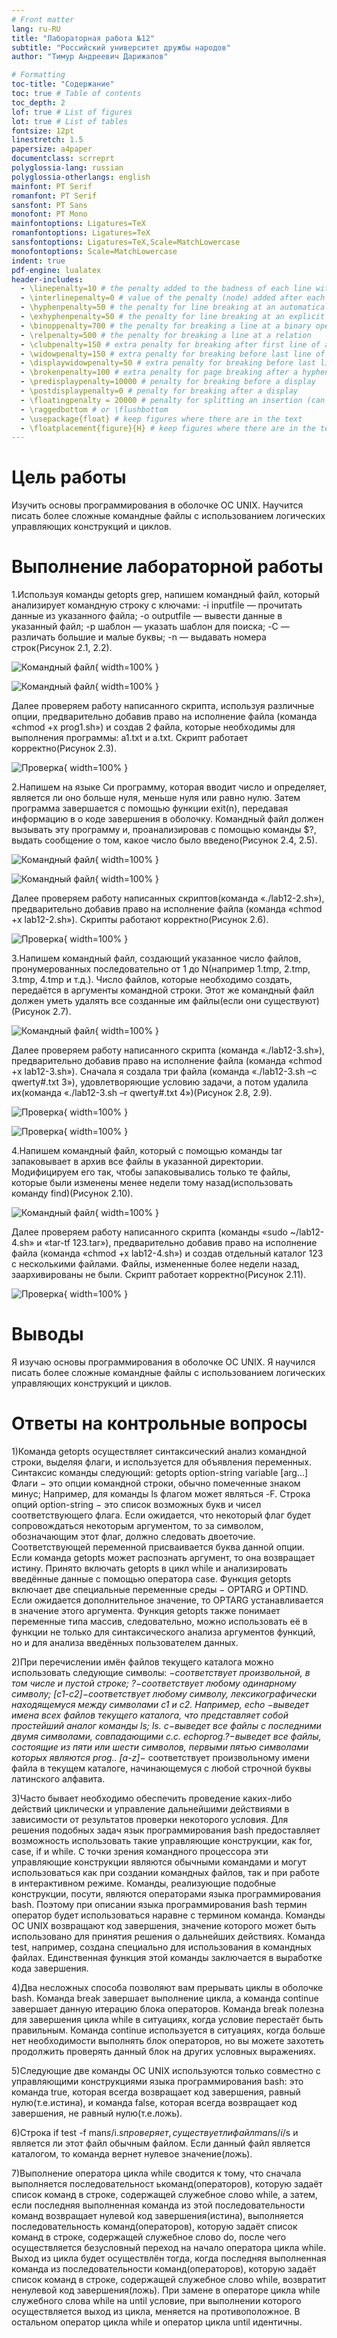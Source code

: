 ```yaml
---
# Front matter
lang: ru-RU
title: "Лабораторная работа №12"
subtitle: "Российский университет дружбы народов"
author: "Тимур Андреевич Дарижапов"

# Formatting
toc-title: "Содержание"
toc: true # Table of contents
toc_depth: 2
lof: true # List of figures
lot: true # List of tables
fontsize: 12pt
linestretch: 1.5
papersize: a4paper
documentclass: scrreprt
polyglossia-lang: russian
polyglossia-otherlangs: english
mainfont: PT Serif
romanfont: PT Serif
sansfont: PT Sans
monofont: PT Mono
mainfontoptions: Ligatures=TeX
romanfontoptions: Ligatures=TeX
sansfontoptions: Ligatures=TeX,Scale=MatchLowercase
monofontoptions: Scale=MatchLowercase
indent: true
pdf-engine: lualatex
header-includes:
  - \linepenalty=10 # the penalty added to the badness of each line within a paragraph (no associated penalty node) Increasing the value makes tex try to have fewer lines in the paragraph.
  - \interlinepenalty=0 # value of the penalty (node) added after each line of a paragraph.
  - \hyphenpenalty=50 # the penalty for line breaking at an automatically inserted hyphen
  - \exhyphenpenalty=50 # the penalty for line breaking at an explicit hyphen
  - \binoppenalty=700 # the penalty for breaking a line at a binary operator
  - \relpenalty=500 # the penalty for breaking a line at a relation
  - \clubpenalty=150 # extra penalty for breaking after first line of a paragraph
  - \widowpenalty=150 # extra penalty for breaking before last line of a paragraph
  - \displaywidowpenalty=50 # extra penalty for breaking before last line before a display math
  - \brokenpenalty=100 # extra penalty for page breaking after a hyphenated line
  - \predisplaypenalty=10000 # penalty for breaking before a display
  - \postdisplaypenalty=0 # penalty for breaking after a display
  - \floatingpenalty = 20000 # penalty for splitting an insertion (can only be split footnote in standard LaTeX)
  - \raggedbottom # or \flushbottom
  - \usepackage{float} # keep figures where there are in the text
  - \floatplacement{figure}{H} # keep figures where there are in the text
---
```


# Цель работы

Изучить основы программирования в оболочке ОС UNIX. Научится писать более сложные командные файлы с использованием логических управляющих конструкций и циклов.

# Выполнение лабораторной работы

1.Используя команды getopts grep, напишем командный файл, который анализирует командную строку с ключами: 
-i inputfile — прочитать данные из указанного файла;
-o outputfile — вывести данные в указанный файл;
-p шаблон — указать шаблон для поиска;
-C — различать большие и малые буквы;
-n — выдавать номера строк(Рисунок 2.1, 2.2).

![Командный файл](image/900.png){ width=100% }

![Командный файл](image/901.png){ width=100% }

Далее проверяем работу написанного скрипта,  используя  различные опции, предварительно добавив право на исполнение файла (команда «chmod +x prog1.sh») и создав 2 файла, которые необходимы для выполнения программы: a1.txt и a.txt. Скрипт работает корректно(Рисунок 2.3).

![Проверка](image/902.png){ width=100% }

2.Напишем на языке Си программу, которая вводит число и определяет, является ли оно больше нуля, меньше нуля или равно нулю. Затем программа завершается с помощью функции exit(n), передавая информацию в о коде завершения в оболочку. Командный файл должен вызывать эту программу и, проанализировав с помощью команды $?, выдать сообщение о том, какое число было введено(Рисунок 2.4, 2.5).

![Командный файл](image/903.png){ width=100% }

![Командный файл](image/904.png){ width=100% }

Далее проверяем работу написанных скриптов(команда «./lab12-2.sh»), предварительно добавив право на исполнение файла (команда «chmod +x lab12-2.sh»). Скрипты работают корректно(Рисунок 2.6).

![Проверка](image/905.png){ width=100% }

3.Напишем командный файл, создающий указанное число файлов, пронумерованных последовательно от 1 до N(например 1.tmp, 2.tmp, 3.tmp, 4.tmp и т.д.). Число файлов, которые необходимо создать, передаётся в аргументы командной строки. Этот же командный файл должен уметь удалять все созданные им файлы(если они существуют)(Рисунок 2.7).

![Командный файл](image/906.png){ width=100% }

Далее проверяем работу написанного скрипта (команда «./lab12-3.sh»), предварительно добавив право на исполнение файла (команда «chmod +x
lab12-3.sh»). Сначала я создала три файла (команда «./lab12-3.sh –c qwerty#.txt 3»), удовлетворяющие условию задачи, а потом удалила их(команда «./lab12-3.sh –r qwerty#.txt 4»)(Рисунок 2.8, 2.9).

![Проверка](image/907.png){ width=100% }

![Проверка](image/908.png){ width=100% }

4.Напишем командный файл, который с помощью команды tar запаковывает в архив все файлы в указанной директории. Модифицируем его так, чтобы запаковывались только те файлы, которые были изменены менее недели тому назад(использовать команду find)(Рисунок 2.10).

![Командный файл](image/909.png){ width=100% }

Далее проверяем работу написанного скрипта (команды «sudo ~/lab12-4.sh» и «tar-tf 123.tar»), предварительно добавив право на исполнение файла  (команда «chmod +x lab12-4.sh») и создав отдельный каталог 123 с несколькими файлами. Файлы, измененные более недели назад, заархивированы не были. Скрипт работает корректно(Рисунок 2.11).

![Проверка](image/910.png){ width=100% }

# Выводы

Я изучаю основы программирования в оболочке ОС UNIX. Я научился писать более сложные командные файлы с использованием логических управляющих конструкций и циклов.

# Ответы на контрольные вопросы

1)Команда getopts осуществляет синтаксический анализ командной строки, выделяя флаги, и используется для объявления переменных. Синтаксис команды следующий: getopts option-string variable [arg...] 
Флаги − это опции командной строки, обычно помеченные знаком минус; Например, для команды ls флагом может являться -F. Строка опций option-string − это список возможных букв и чисел соответствующего флага. Если ожидается, что некоторый флаг будет сопровождаться некоторым аргументом, то за символом, обозначающим этот флаг, должно следовать двоеточие. Соответствующей переменной присваивается буква данной опции. Если команда getopts может распознать аргумент, то она возвращает истину. Принято включать getopts в цикл while и анализировать введённые данные с помощью оператора case. Функция getopts включает две специальные переменные среды − OPTARG и OPTIND. Если ожидается дополнительное значение, то OPTARG устанавливается в значение этого аргумента. Функция getopts также понимает переменные типа массив, следовательно, можно использовать её в функции не только для синтаксического анализа аргументов функций, но и для анализа введённых пользователем данных.

2)При перечислении имён файлов текущего каталога можно использовать следующие символы:
*−соответствует произвольной, в том числе и пустой строке;
?−соответствует любому одинарному символу;
[c1-c2]−соответствует любому символу, лексикографически находящемуся между символами с1 и с2. Например, echo *−выведет имена всех файлов текущего каталога, что представляет собой простейший аналог команды ls; ls*. c−выведет все файлы с последними двумя символами, совпадающими с.c. echoprog.?−выведет все файлы, состоящие из пяти или шести символов, первыми пятью символами которых являются prog..
[a-z]*− соответствует произвольному имени файла в текущем каталоге, начинающемуся с любой строчной буквы латинского алфавита.

3)Часто бывает необходимо обеспечить проведение каких-либо действий циклически и управление дальнейшими действиями в зависимости от
результатов проверки некоторого условия. Для решения подобных задач язык программирования bash предоставляет возможность использовать такие управляющие конструкции, как for, case, if и while. С точки зрения командного процессора эти управляющие конструкции являются обычными командами и могут использоваться как при создании командных файлов, так и при работе в интерактивном режиме. Команды, реализующие подобные конструкции, посути, являются операторами языка программирования bash. Поэтому при описании языка программирования bash термин оператор будет использоваться наравне с термином команда. Команды ОС UNIX возвращают код завершения, значение которого может быть использовано для принятия решения о дальнейших действиях. Команда test, например, создана специально для использования в командных файлах. Единственная функция этой команды заключается в выработке кода завершения.

4)Два несложных способа позволяют вам прерывать циклы в оболочке bash. Команда break завершает выполнение цикла, а команда continue завершает данную итерацию блока операторов. Команда break полезна для завершения цикла while в ситуациях, когда условие перестаёт быть правильным. Команда continue используется в ситуациях, когда больше нет необходимости выполнять блок операторов, но вы можете захотеть продолжить проверять данный блок на других условных выражениях.

5)Следующие две команды ОС UNIX используются только совместно с управляющими конструкциями языка программирования bash: это команда true, которая всегда возвращает код завершения, равный нулю(т.е.истина), и команда false, которая всегда возвращает код завершения, не равный нулю(т.е.ложь). 

6)Строка if test -f man$s/$i.$s проверяет, существует ли файл man$s/$i/$s и является ли этот файл обычным файлом. Если данный файл является каталогом, то команда вернет нулевое значение(ложь).

7)Выполнение оператора цикла while сводится к тому, что сначала выполняется последовательност ькоманд(операторов), которую задаёт список команд в строке, содержащей служебное слово while, а затем, если последняя выполненная команда из этой последовательности команд возвращает нулевой код завершения(истина), выполняется последовательность команд(операторов), которую задаёт список команд в строке, содержащей служебное слово do, после чего осуществляется безусловный переход на начало оператора цикла while. Выход из цикла будет осуществлён тогда, когда последняя выполненная команда из последовательности команд(операторов), которую задаёт список команд в строке, содержащей служебное слово while, возвратит ненулевой код завершения(ложь). При замене в операторе цикла while служебного слова while на until условие, при выполнении которого осуществляется выход из цикла, меняется на противоположное. В остальном оператор цикла while и оператор цикла until идентичны.
